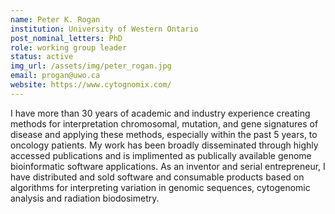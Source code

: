 ```yaml
---
name: Peter K. Rogan
institution: University of Western Ontario
post_nominal_letters: PhD
role: working group leader
status: active
img_url: /assets/img/peter_rogan.jpg
email: progan@uwo.ca
website: https://www.cytognomix.com/
---
```

I have more than 30 years of academic and industry experience creating methods for interpretation chromosomal, mutation, and gene signatures of disease and applying these methods, especially within the past 5 years, to oncology patients.  My work has been broadly disseminated through highly accessed publications and is  implimented as publically available genome bioinformatic software applications.  As an inventor and serial  entrepreneur, I have distributed and sold software and consumable products  based on algorithms for interpreting variation in genomic sequences, cytogenomic analysis and radiation biodosimetry. 
